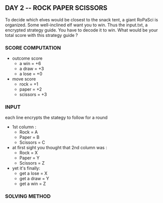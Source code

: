 ## DAY 2 -- ROCK PAPER SCISSORS 

To decide which elves would be closest to the snack tent, a giant RoPaSci is organized. 
Some well-inclined elf want you to win.
Thus the input.txt, a encrypted strategy guide. 
You have to decode it to win. 
What would be your total score with this strategy guide ? 


### SCORE COMPUTATION

- outcome score 
    - a win = +6
    - a draw = +3
    - a lose = +0
- move score 
    - rock = +1 
    - paper = +2 
    - scissors = +3 

### INPUT

each line encrypts the stategy to follow for a round
- 1st column : 
    - Rock = A 
    - Paper = B
    - Scissors = C
- at first sight you thought that 2nd column was :
    - Rock = X
    - Paper = Y
    - Scissors = Z
- yet it's finally:
    - get a lose = X
    - get a draw = Y
    - get a win = Z
 
### SOLVING METHOD



